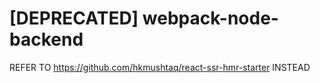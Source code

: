# [DEPRECATED] webpack-node-backend
REFER TO https://github.com/hkmushtaq/react-ssr-hmr-starter INSTEAD
